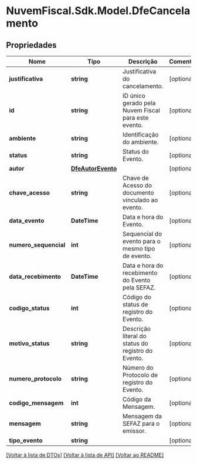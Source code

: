 # NuvemFiscal.Sdk.Model.DfeCancelamento

## Propriedades

Nome | Tipo | Descrição | Comentários
------------ | ------------- | ------------- | -------------
**justificativa** | **string** | Justificativa do cancelamento. | [optional] 
**id** | **string** | ID único gerado pela Nuvem Fiscal para este evento. | [optional] 
**ambiente** | **string** | Identificação do ambiente. | [optional] 
**status** | **string** | Status do Evento. | [optional] 
**autor** | [**DfeAutorEvento**](DfeAutorEvento.md) |  | [optional] 
**chave_acesso** | **string** | Chave de Acesso do documento vinculado ao evento. | [optional] 
**data_evento** | **DateTime** | Data e hora do Evento. | [optional] 
**numero_sequencial** | **int** | Sequencial do evento para o mesmo tipo de evento. | [optional] 
**data_recebimento** | **DateTime** | Data e hora do recebimento do Evento pela SEFAZ. | [optional] 
**codigo_status** | **int** | Código do status de registro do Evento. | [optional] 
**motivo_status** | **string** | Descrição literal do status do registro do Evento. | [optional] 
**numero_protocolo** | **string** | Número do Protocolo de registro do Evento. | [optional] 
**codigo_mensagem** | **int** | Código da Mensagem. | [optional] 
**mensagem** | **string** | Mensagem da SEFAZ para o emissor. | [optional] 
**tipo_evento** | **string** |  | [optional] 

[[Voltar à lista de DTOs]](../README.md#documentation-for-models) [[Voltar à lista de API]](../README.md#documentation-for-api-endpoints) [[Voltar ao README]](../README.md)

